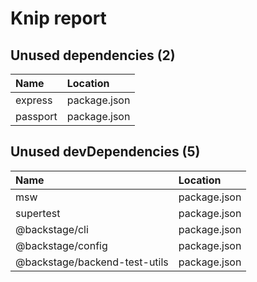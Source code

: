 # Knip report

## Unused dependencies (2)

| Name     | Location     |
|:---------|:-------------|
| express  | package.json |
| passport | package.json |

## Unused devDependencies (5)

| Name                          | Location     |
|:------------------------------|:-------------|
| msw                           | package.json |
| supertest                     | package.json |
| @backstage/cli                | package.json |
| @backstage/config             | package.json |
| @backstage/backend-test-utils | package.json |

